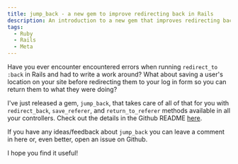 ```yaml
---
title: jump_back - a new gem to improve redirecting back in Rails
description: An introduction to a new gem that improves redirecting back in Rails
tags:
  - Ruby
  - Rails
  - Meta
---
```


<p>Have you ever encounter encountered errors when running <code>redirect_to :back</code> in Rails and had to write a work around? What about saving a user's location on your site before redirecting them to your log in form so you can return them to what they were doing?</p>

<p>I've just released a gem, <code>jump_back</code>, that takes care of all of that for you with <code>redirect_back</code>, <code>save_referer</code>, and <code>return_to_referer</code> methods available in all your controllers. Check out the details in the Github README <a href="https://github.com/pdebelak/jump_back">here</a>.</p>
<p>If you have any ideas/feedback about <code>jump_back</code> you can leave a comment in here or, even better, open an issue on Github.</p>
<p>I hope you find it useful!</p>
